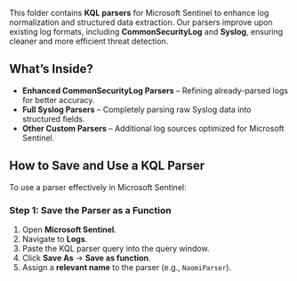 This folder contains **KQL parsers** for Microsoft Sentinel to enhance log normalization and structured data extraction. Our parsers improve upon existing log formats, including **CommonSecurityLog** and **Syslog**, ensuring cleaner and more efficient threat detection.

## **What’s Inside?**
- **Enhanced CommonSecurityLog Parsers** – Refining already-parsed logs for better accuracy.
- **Full Syslog Parsers** – Completely parsing raw Syslog data into structured fields.
- **Other Custom Parsers** – Additional log sources optimized for Microsoft Sentinel.

## **How to Save and Use a KQL Parser**
To use a parser effectively in Microsoft Sentinel:

### **Step 1: Save the Parser as a Function**
1. Open **Microsoft Sentinel**.
2. Navigate to **Logs**.
3. Paste the KQL parser query into the query window.
4. Click **Save As** → **Save as function**.
5. Assign a **relevant name** to the parser (e.g., `NaomiParser`).

